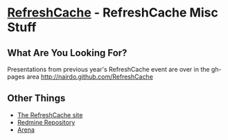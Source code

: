 [RefreshCache](http://www.refreshcache.com) - RefreshCache Misc Stuff
=================================================================

## What Are You Looking For?
Presentations from previous year's RefreshCache event are over in the gh-pages area http://nairdo.github.com/RefreshCache


## Other Things

* [The RefreshCache site](http://www.refreshcache.com)
* [Redmine Repository](http://redmine.refreshcache.com)
* [Arena <Sample Server/>](http://arena.refreshcache.com)

